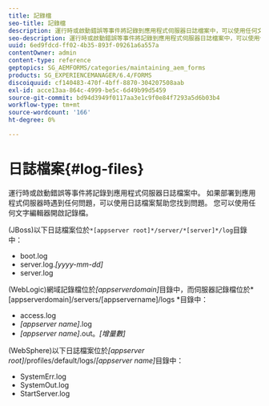 ```yaml
---
title: 記錄檔
seo-title: 記錄檔
description: 運行時或啟動錯誤等事件將記錄到應用程式伺服器日誌檔案中，可以使用任何文本編輯器開啟這些日誌檔案。
seo-description: 運行時或啟動錯誤等事件將記錄到應用程式伺服器日誌檔案中，可以使用任何文本編輯器開啟這些日誌檔案。
uuid: 6ed9fdcd-ff02-4b35-893f-09261a6a557a
contentOwner: admin
content-type: reference
geptopics: SG_AEMFORMS/categories/maintaining_aem_forms
products: SG_EXPERIENCEMANAGER/6.4/FORMS
discoiquuid: cf140483-470f-4bff-8870-304207508aab
exl-id: acce13aa-864c-4999-be5c-6d49b99d5459
source-git-commit: bd94d3949f0117aa3e1c9f0e84f7293a5d6b03b4
workflow-type: tm+mt
source-wordcount: '166'
ht-degree: 0%

---
```


# 日誌檔案{#log-files}

運行時或啟動錯誤等事件將記錄到應用程式伺服器日誌檔案中。 如果部署到應用程式伺服器時遇到任何問題，可以使用日誌檔案幫助您找到問題。 您可以使用任何文字編輯器開啟記錄檔。

(JBoss)以下日誌檔案位於`*[appserver root]*/server/*[server]*/log`目錄中：

* boot.log
* server.log.*[yyyy-mm-dd]*
* server.log

(WebLogic)網域記錄檔位於&#x200B;*[appserverdomain]*&#x200B;目錄中，而伺服器記錄檔位於*[appserverdomain]/servers/[appservername]/logs *目錄中：

* access.log
* *[appserver name]*.log
* *[appserver name]*.out。*[增量數]*

(WebSphere)以下日誌檔案位於&#x200B;*[appserver root]*/profiles/default/logs/*[appserver name]*&#x200B;目錄中：

* SystemErr.log
* SystemOut.log
* StartServer.log
